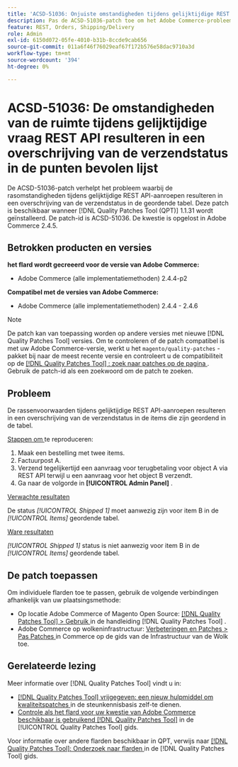 ```yaml
---
title: 'ACSD-51036: Onjuiste omstandigheden tijdens gelijktijdige REST API-aanroepen leiden tot een overschrijving van de verzendstatus'
description: Pas de ACSD-51036-patch toe om het Adobe Commerce-probleem op te lossen waarbij er rasvoorwaarden zijn tijdens gelijktijdige REST API-aanroepen die leiden tot het overschrijven van de verzendstatus in de tabel met items die zijn besteld.
feature: REST, Orders, Shipping/Delivery
role: Admin
exl-id: 6150d072-05fe-4010-b31b-8ccde9cab656
source-git-commit: 011a6f46f76029eaf67f172b576e58dac9710a3d
workflow-type: tm+mt
source-wordcount: '394'
ht-degree: 0%

---
```


# ACSD-51036: De omstandigheden van de ruimte tijdens gelijktijdige vraag REST API resulteren in een overschrijving van de verzendstatus in de punten bevolen lijst

De ACSD-51036-patch verhelpt het probleem waarbij de rasomstandigheden tijdens gelijktijdige REST API-aanroepen resulteren in een overschrijving van de verzendstatus in de geordende tabel. Deze patch is beschikbaar wanneer [!DNL Quality Patches Tool (QPT)] 1.1.31 wordt geïnstalleerd. De patch-id is ACSD-51036. De kwestie is opgelost in Adobe Commerce 2.4.5.

## Betrokken producten en versies

**het flard wordt gecreeerd voor de versie van Adobe Commerce:**

* Adobe Commerce (alle implementatiemethoden) 2.4.4-p2

**Compatibel met de versies van Adobe Commerce:**

* Adobe Commerce (alle implementatiemethoden) 2.4.4 - 2.4.6

>[!NOTE]
>
>De patch kan van toepassing worden op andere versies met nieuwe [!DNL Quality Patches Tool] versies. Om te controleren of de patch compatibel is met uw Adobe Commerce-versie, werkt u het `magento/quality-patches` -pakket bij naar de meest recente versie en controleert u de compatibiliteit op de [[!DNL Quality Patches Tool] : zoek naar patches op de pagina ](https://experienceleague.adobe.com/tools/commerce-quality-patches/index.html) . Gebruik de patch-id als een zoekwoord om de patch te zoeken.

## Probleem

De rassenvoorwaarden tijdens gelijktijdige REST API-aanroepen resulteren in een overschrijving van de verzendstatus in de items die zijn geordend in de tabel.

<u> Stappen om </u> te reproduceren:

1. Maak een bestelling met twee items.
1. Factuurpost A.
1. Verzend tegelijkertijd een aanvraag voor terugbetaling voor object A via REST API terwijl u een aanvraag voor het object B verzendt.
1. Ga naar de volgorde in **[!UICONTROL Admin Panel]** .

<u> Verwachte resultaten </u>

De status *[!UICONTROL Shipped 1]* moet aanwezig zijn voor item B in de *[!UICONTROL Items]* geordende tabel.

<u> Ware resultaten </u>

*[!UICONTROL Shipped 1]* status is niet aanwezig voor item B in de *[!UICONTROL Items]* geordende tabel.

## De patch toepassen

Om individuele flarden toe te passen, gebruik de volgende verbindingen afhankelijk van uw plaatsingsmethode:

* Op locatie Adobe Commerce of Magento Open Source: [[!DNL Quality Patches Tool] > Gebruik ](/help/tools/quality-patches-tool/usage.md) in de handleiding [!DNL Quality Patches Tool] .
* Adobe Commerce op wolkeninfrastructuur: [ Verbeteringen en Patches > Pas Patches ](https://experienceleague.adobe.com/docs/commerce-cloud-service/user-guide/develop/upgrade/apply-patches.html) in Commerce op de gids van de Infrastructuur van de Wolk toe.

## Gerelateerde lezing

Meer informatie over [!DNL Quality Patches Tool] vindt u in:

* [[!DNL Quality Patches Tool]  vrijgegeven: een nieuw hulpmiddel om kwaliteitspatches ](https://experienceleague.adobe.com/en/docs/commerce-operations/tools/quality-patches-tool/quality-patches-tool-to-self-serve-quality-patches) in de steunkennisbasis zelf-te dienen.
* [ Controle als het flard voor uw kwestie van Adobe Commerce beschikbaar is gebruikend  [!DNL Quality Patches Tool]](/help/tools/quality-patches-tool/patches-available-in-qpt/check-patch-for-magento-issue-with-magento-quality-patches.md) in de [!UICONTROL Quality Patches Tool] gids.


Voor informatie over andere flarden beschikbaar in QPT, verwijs naar [[!DNL Quality Patches Tool]: Onderzoek naar flarden ](https://experienceleague.adobe.com/tools/commerce-quality-patches/index.html) in de [!DNL Quality Patches Tool] gids.
